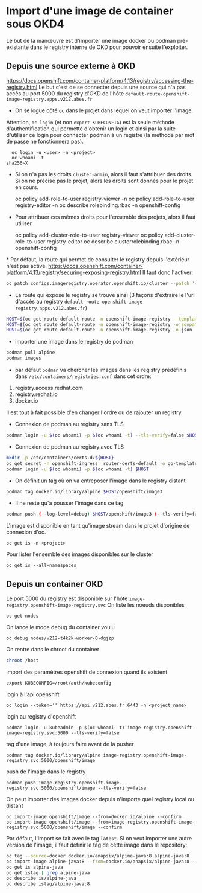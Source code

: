 # Import d\'une image de container sous OKD4

Le but de la manœuvre est d\'importer une image docker ou podman
pré-existante dans le registry interne de OKD pour pouvoir ensuite
l\'exploiter.

## Depuis une source externe à OKD

<https://docs.openshift.com/container-platform/4.13/registry/accessing-the-registry.html>
Le but c\'est de se connecter depuis une source qui n\'a pas accès au
port 5000 du registry d\'OKD de l\'hôte
`default-route-openshift-image-registry.apps.v212.abes.fr`

-   On se logue côté `oc` dans le projet dans lequel on veut importer
    l\'image.

Attention, `oc login` (et non `export KUBECONFIG`) est la seule méthode
d\'authentification qui permette d\'obtenir un login et ainsi par la
suite d\'utiliser ce login pour connecter podman à un registre (la
méthode par mot de passe ne fonctionnera pas).

      oc login -u <user> -n <project>
      oc whoami -t
    sha256~X

-   Si on n\'a pas les droits `cluster-admin`, alors il faut
    s\'attribuer des droits. Si on ne précise pas le projet, alors les
    droits sont donnés pour le projet en cours.

      oc policy add-role-to-user registry-viewer <user> -n <project>
      oc policy add-role-to-user registry-editor <user> -n <project>
      oc describe rolebinding.rbac -n openshift-config

-   Pour attribuer ces mêmes droits pour l\'ensemble des projets, alors
    il faut utiliser

      oc policy add-cluster-role-to-user registry-viewer <project>
      oc policy add-cluster-role-to-user registry-editor <project>
      oc describe clusterrolebinding.rbac -n openshift-config

\* Par défaut, la route qui permet de consulter le registry depuis
l\'extérieur n\'est pas active.
<https://docs.openshift.com/container-platform/4.13/registry/securing-exposing-registry.html>
Il faut donc l\'activer:

``` bash
oc patch configs.imageregistry.operator.openshift.io/cluster --patch '{"spec":{"defaultRoute":true}}' --type=merge
```

-   La route qui expose le registry se trouve ainsi (3 façons
    d\'extraire le l\'url d\'accès au registry
    `default-route-openshift-image-registry.apps.v212.abes.fr`)

``` bash
HOST=$(oc get route default-route -n openshift-image-registry --template='{{ .spec.host }}')
HOST=$(oc get route default-route -n openshift-image-registry -ojsonpath={.spec.host})
HOST=$(oc get route default-route -n openshift-image-registry -o json | jq -r .spec.host)
```

-   importer une image dans le registry de podman

``` bash
podman pull alpine
podman images
```

-   par défaut `podman` va chercher les images dans les registry
    prédéfinis dans `/etc/containers/registries.conf` dans cet ordre:

1.  registry.access.redhat.com
2.  registry.redhat.io
3.  docker.io

Il est tout à fait possible d\'en changer l\'ordre ou de rajouter un
registry

-   Connexion de podman au registry sans TLS

``` bash
podman login -u $(oc whoami) -p $(oc whoami -t) --tls-verify=false $HOST 
```

-   Connexion de podman au registry avec TLS

``` bash
mkdir -p /etc/containers/certs.d/${HOST}
oc get secret -n openshift-ingress  router-certs-default -o go-template='{{index .data "tls.crt"}}' | base64 -d | sudo tee /etc/containers/certs.d/${HOST}/${HOST}.crt  > /dev/null
podman login -u $(oc whoami) -p $(oc whoami -t) $HOST
```

-   On définit un tag où on va entreposer l\'image dans le registry
    distant

``` bash
podman tag docker.io/library/alpine $HOST/openshift/image3
```

-   Il ne reste qu\'à pousser l\'image dans ce tag

``` bash
podman push (--log-level=debug) $HOST/openshift/image3 (--tls-verify=false)
```

L\'image est disponible en tant qu\'image stream dans le projet
d\'origine de connexion d\'oc.

    oc get is -n <project>

Pour lister l\'ensemble des images disponibles sur le cluster

    oc get is --all-namespaces

## Depuis un container OKD

Le port 5000 du registry est disponible sur l\'hôte
`image-registry.openshift-image-registry.svc` On liste les noeuds
disponibles

    oc get nodes

On lance le mode debug du container voulu

    oc debug nodes/v212-t4k2k-worker-0-dgjzp

On rentre dans le chroot du container

``` bash
chroot /host
```

import des paramètres openshift de connexion quand ils existent

    export KUBECONFIG=/root/auth/kubeconfig

login à l\'api openshift

    oc login --token='' https://api.v212.abes.fr:6443 -n <project_name>

login au registry d\'openshift

    podman login -u kubeadmin -p $(oc whoami -t) image-registry.openshift-image-registry.svc:5000 --tls-verify=false

tag d\'une image, à toujours faire avant de la pusher

    podman tag docker.io/library/alpine image-registry.openshift-image-registry.svc:5000/openshift/image

push de l\'image dans le registry

    podman push image-registry.openshift-image-registry.svc:5000/openshift/image --tls-verify=false

On peut importer des images docker depuis n\'importe quel registry local
ou distant

    oc import-image openshift/image --from=docker.io/alpine --confirm
    oc import-image openshift/image --from=image-registry.openshift-image-registry.svc:5000/openshift/image --confirm

Par défaut, l\'import se fait avec le tag `latest`. Si on veut importer
une autre version de l\'image, il faut définir le tag de cette image
dans le repository:

``` bash
oc tag --source=docker docker.io/anapsix/alpine-java:8 alpine-java:8
oc import-image alpine-java:8 --from=docker.io/anapsix/alpine-java:8 --confirm
oc get is alpine-java
oc get istag | grep alpine-java
oc describe is/alpine-java
oc describe istag/alpine-java:8
```
